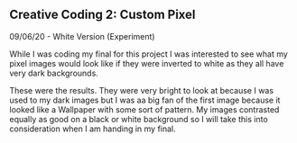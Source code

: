 ## Creative Coding 2: Custom Pixel

09/06/20 - White Version (Experiment)

While I was coding my final for this project I was interested to see what my pixel images would look like if they were inverted to white as they all have very dark backgrounds. 

These were the results. They were very bright to look at because I was used to my dark images but I was aa big fan of the first image because it looked like a Wallpaper with some sort of pattern. My images contrasted equally as good on a black or white background so I will take this into consideration when I am handing in my final.


